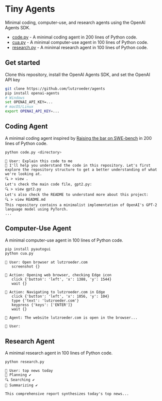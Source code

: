 # Tiny Agents

Minimal coding, computer-use, and research agents using the OpenAI Agents SDK.

* [code.py](code.py) - A minimal coding agent in 200 lines of Python code.
* [cua.py](cua.py) - A minimal computer-use agent in 100 lines of Python code.
* [research.py](research.py) - A minimal research agent in 100 lines of Python code.

## Get started

Clone this repository, install the OpenAI Agents SDK, and set the OpenAI API key

```bash
git clone https://github.com/lutzroeder/agents
pip install openai-agents
# Windows
set OPENAI_API_KEY=...
# macOS/Linux
export OPENAI_API_KEY=...
```

## Coding Agent

A minimal coding agent inspired by [Raising the bar on SWE-bench](https://www.anthropic.com/engineering/swe-bench-sonnet) in 200 lines of Python code.

```bash
python code.py <directory>
```
```
👤 User: Explain this code to me
🤖 I'll help you understand the code in this repository. Let's first explore the repository structure to get a better understanding of what we're looking at.
🔍 > view .
Let's check the main code file, gpt2.py:
🔍 > view gpt2.py
Let's also check the README to understand more about this project:
🔍 > view README.md
This repository contains a minimalist implementation of OpenAI's GPT-2 language model using PyTorch.
...
```

## Computer-Use Agent

A minimal computer-use agent in 100 lines of Python code.

```bash
pip install pyautogui
python cua.py
```
```
👤 User: Open browser at lutzroeder.com
   screenshot {}

🤖 Action: Opening web browser, checking Edge icon
   click {'button': 'left', 'x': 1388, 'y': 1544}
   wait {}

🤖 Action: Navigating to lutzroeder.com in Edge
   click {'button': 'left', 'x': 1056, 'y': 104}
   type {'text': 'lutzroeder.com'}
   keypress {'keys': ['ENTER']}
   wait {}

🤖 Agent: The website lutzroeder.com is open in the browser...

👤 User: 
```

## Research Agent

A minimal research agent in 100 lines of Python code.

```bash
python research.py
```
```
👤 User: top news today
🤖 Planning ✔
🔍 Searching ✔
📝 Summarizing ✔

This comprehensive report synthesizes today's top news...
```
